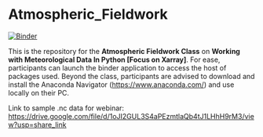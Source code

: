 # Atmospheric_Fieldwork


[![Binder](https://mybinder.org/badge_logo.svg)](https://mybinder.org/v2/gh/jeffjay88/Atmospheric_Fieldwork/blob/master?labpath=Day-1.ipynb)



This is the repository for the <b>Atmospheric Fieldwork Class</b> on <b>Working with Meteorological Data In Python [Focus on Xarray]</b>. 
For ease, participants can launch the binder application to access the host of packages used. Beyond the class, participants are advised to download and install 
the Anaconda Navigator (https://www.anaconda.com/) and use locally on their PC. 


Link to sample .nc data for webinar: https://drive.google.com/file/d/1oJI2GUL3S4aPEzmtlaQb4tJ1LHhH9rM3/view?usp=share_link 
